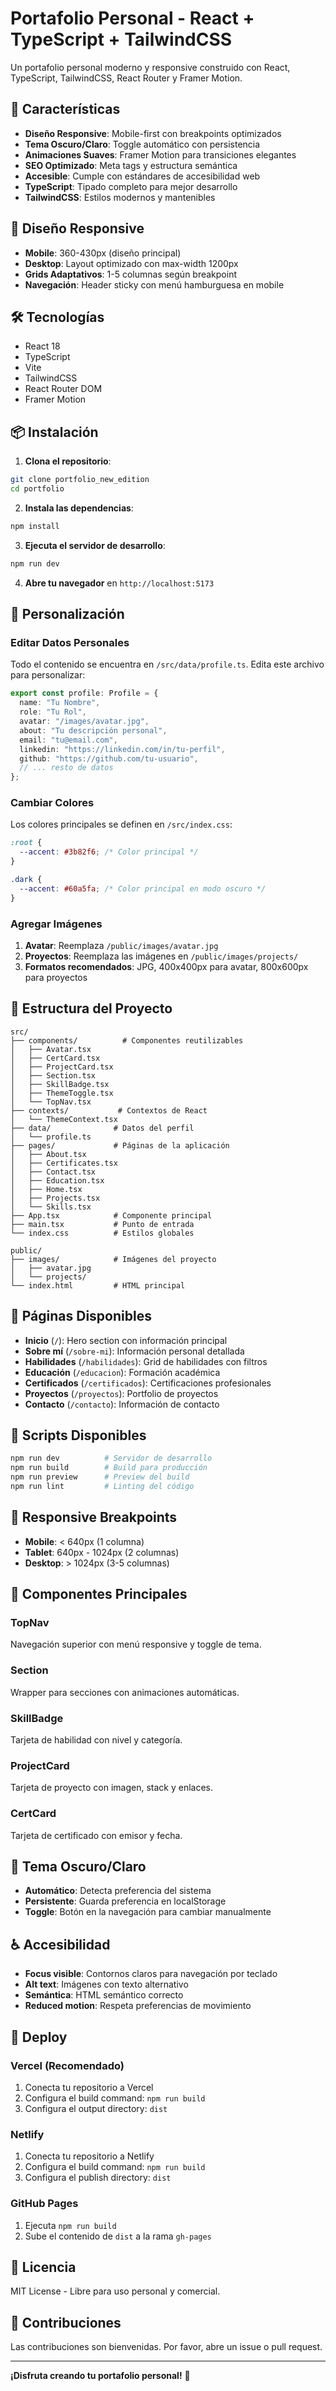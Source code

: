 # Portafolio Personal - React + TypeScript + TailwindCSS

Un portafolio personal moderno y responsive construido con React, TypeScript, TailwindCSS, React Router y Framer Motion.

## 🚀 Características

- **Diseño Responsive**: Mobile-first con breakpoints optimizados
- **Tema Oscuro/Claro**: Toggle automático con persistencia
- **Animaciones Suaves**: Framer Motion para transiciones elegantes
- **SEO Optimizado**: Meta tags y estructura semántica
- **Accesible**: Cumple con estándares de accesibilidad web
- **TypeScript**: Tipado completo para mejor desarrollo
- **TailwindCSS**: Estilos modernos y mantenibles

## 📱 Diseño Responsive

- **Mobile**: 360-430px (diseño principal)
- **Desktop**: Layout optimizado con max-width 1200px
- **Grids Adaptativos**: 1-5 columnas según breakpoint
- **Navegación**: Header sticky con menú hamburguesa en mobile

## 🛠️ Tecnologías

- React 18
- TypeScript
- Vite
- TailwindCSS
- React Router DOM
- Framer Motion

## 📦 Instalación

1. **Clona el repositorio**:
```bash
git clone portfolio_new_edition
cd portfolio
```

2. **Instala las dependencias**:
```bash
npm install
```

3. **Ejecuta el servidor de desarrollo**:
```bash
npm run dev
```

4. **Abre tu navegador** en `http://localhost:5173`

## 🎨 Personalización

### Editar Datos Personales

Todo el contenido se encuentra en `/src/data/profile.ts`. Edita este archivo para personalizar:

```typescript
export const profile: Profile = {
  name: "Tu Nombre",
  role: "Tu Rol",
  avatar: "/images/avatar.jpg",
  about: "Tu descripción personal",
  email: "tu@email.com",
  linkedin: "https://linkedin.com/in/tu-perfil",
  github: "https://github.com/tu-usuario",
  // ... resto de datos
};
```

### Cambiar Colores

Los colores principales se definen en `/src/index.css`:

```css
:root {
  --accent: #3b82f6; /* Color principal */
}

.dark {
  --accent: #60a5fa; /* Color principal en modo oscuro */
}
```

### Agregar Imágenes

1. **Avatar**: Reemplaza `/public/images/avatar.jpg`
2. **Proyectos**: Reemplaza las imágenes en `/public/images/projects/`
3. **Formatos recomendados**: JPG, 400x400px para avatar, 800x600px para proyectos

## 📁 Estructura del Proyecto

```
src/
├── components/          # Componentes reutilizables
│   ├── Avatar.tsx
│   ├── CertCard.tsx
│   ├── ProjectCard.tsx
│   ├── Section.tsx
│   ├── SkillBadge.tsx
│   ├── ThemeToggle.tsx
│   └── TopNav.tsx
├── contexts/           # Contextos de React
│   └── ThemeContext.tsx
├── data/              # Datos del perfil
│   └── profile.ts
├── pages/             # Páginas de la aplicación
│   ├── About.tsx
│   ├── Certificates.tsx
│   ├── Contact.tsx
│   ├── Education.tsx
│   ├── Home.tsx
│   ├── Projects.tsx
│   └── Skills.tsx
├── App.tsx            # Componente principal
├── main.tsx           # Punto de entrada
└── index.css          # Estilos globales

public/
├── images/            # Imágenes del proyecto
│   ├── avatar.jpg
│   └── projects/
└── index.html         # HTML principal
```

## 🎯 Páginas Disponibles

- **Inicio** (`/`): Hero section con información principal
- **Sobre mí** (`/sobre-mi`): Información personal detallada
- **Habilidades** (`/habilidades`): Grid de habilidades con filtros
- **Educación** (`/educacion`): Formación académica
- **Certificados** (`/certificados`): Certificaciones profesionales
- **Proyectos** (`/proyectos`): Portfolio de proyectos
- **Contacto** (`/contacto`): Información de contacto

## 🔧 Scripts Disponibles

```bash
npm run dev          # Servidor de desarrollo
npm run build        # Build para producción
npm run preview      # Preview del build
npm run lint         # Linting del código
```

## 📱 Responsive Breakpoints

- **Mobile**: < 640px (1 columna)
- **Tablet**: 640px - 1024px (2 columnas)
- **Desktop**: > 1024px (3-5 columnas)

## 🎨 Componentes Principales

### TopNav
Navegación superior con menú responsive y toggle de tema.

### Section
Wrapper para secciones con animaciones automáticas.

### SkillBadge
Tarjeta de habilidad con nivel y categoría.

### ProjectCard
Tarjeta de proyecto con imagen, stack y enlaces.

### CertCard
Tarjeta de certificado con emisor y fecha.

## 🌙 Tema Oscuro/Claro

- **Automático**: Detecta preferencia del sistema
- **Persistente**: Guarda preferencia en localStorage
- **Toggle**: Botón en la navegación para cambiar manualmente

## ♿ Accesibilidad

- **Focus visible**: Contornos claros para navegación por teclado
- **Alt text**: Imágenes con texto alternativo
- **Semántica**: HTML semántico correcto
- **Reduced motion**: Respeta preferencias de movimiento

## 🚀 Deploy

### Vercel (Recomendado)
1. Conecta tu repositorio a Vercel
2. Configura el build command: `npm run build`
3. Configura el output directory: `dist`

### Netlify
1. Conecta tu repositorio a Netlify
2. Configura el build command: `npm run build`
3. Configura el publish directory: `dist`

### GitHub Pages
1. Ejecuta `npm run build`
2. Sube el contenido de `dist` a la rama `gh-pages`

## 📝 Licencia

MIT License - Libre para uso personal y comercial.

## 🤝 Contribuciones

Las contribuciones son bienvenidas. Por favor, abre un issue o pull request.

---

**¡Disfruta creando tu portafolio personal!** 🎉
